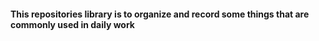#### This repositories library is to organize and record some things that are commonly used in daily work
